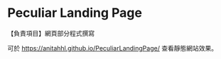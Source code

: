 # Peculiar Landing Page

【負責項目】網頁部分程式撰寫

可於 https://anitahhl.github.io/PeculiarLandingPage/ 查看靜態網站效果。
